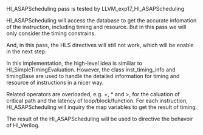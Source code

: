 HI_ASAPScheduling pass is tested by LLVM_exp17_HI_ASAPScheduling

HI_ASAPScheduling will access the database to get the accurate infomation of the instruction, including timing and resource.
But in this pass we will only consider the timing constrains.

And, in this pass, the HLS directives will still not work, which will be enable in the next step.

In this implementation, the high-level idea is similiar to HI_SimpleTimingEvaluation. However, the class inst_timing_info and timingBase are
used to handle the detailed information for timing and resource of instructions in a nicer way.

Related operators are overloaded, e.g. +, * and >, for the caluation of critical path and the latency of loop/block/function. For each
instruction, HI_ASAPScheduling will inquiry the map variables to get the result of timing.

The result of the HI_ASAPScheduling will be used to directive the behavoir of HI_Verilog.
